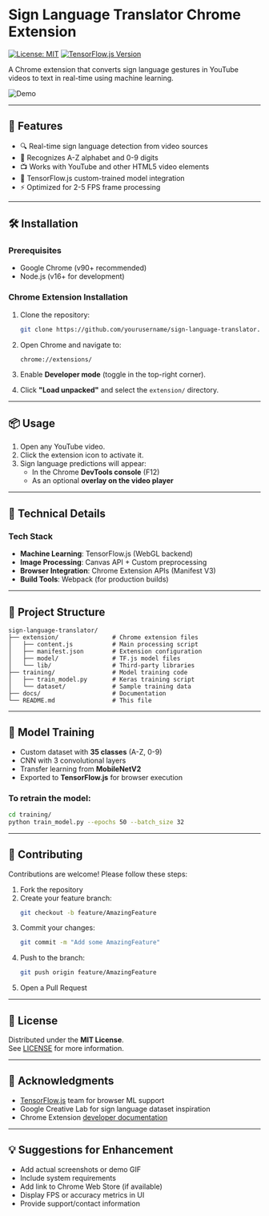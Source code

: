 # Sign Language Translator Chrome Extension

[![License: MIT](https://img.shields.io/badge/License-MIT-yellow.svg)](https://opensource.org/licenses/MIT)
[![TensorFlow.js Version](https://img.shields.io/badge/TensorFlow.js-4.22.0-orange)](https://www.tensorflow.org/js)

A Chrome extension that converts sign language gestures in YouTube videos to text in real-time using machine learning.

![Demo](demo.gif) <!-- Replace with your actual demo GIF -->

---

## 🚀 Features

- 🔍 Real-time sign language detection from video sources  
- 🔡 Recognizes A-Z alphabet and 0-9 digits  
- 📺 Works with YouTube and other HTML5 video elements  
- 🤖 TensorFlow.js custom-trained model integration  
- ⚡ Optimized for 2-5 FPS frame processing  

---

## 🛠 Installation

### Prerequisites

- Google Chrome (v90+ recommended)
- Node.js (v16+ for development)

### Chrome Extension Installation

1. Clone the repository:
   ```bash
   git clone https://github.com/yourusername/sign-language-translator.git
   ```

2. Open Chrome and navigate to:
   ```
   chrome://extensions/
   ```

3. Enable **Developer mode** (toggle in the top-right corner).

4. Click **"Load unpacked"** and select the `extension/` directory.

---

## 📦 Usage

1. Open any YouTube video.  
2. Click the extension icon to activate it.  
3. Sign language predictions will appear:
   - In the Chrome **DevTools console** (F12)
   - As an optional **overlay on the video player**

---

## 🧠 Technical Details

### Tech Stack

- **Machine Learning**: TensorFlow.js (WebGL backend)
- **Image Processing**: Canvas API + Custom preprocessing
- **Browser Integration**: Chrome Extension APIs (Manifest V3)
- **Build Tools**: Webpack (for production builds)

---

## 📁 Project Structure

```
sign-language-translator/
├── extension/               # Chrome extension files
│   ├── content.js           # Main processing script
│   ├── manifest.json        # Extension configuration
│   ├── model/               # TF.js model files
│   └── lib/                 # Third-party libraries
├── training/                # Model training code
│   ├── train_model.py       # Keras training script
│   └── dataset/             # Sample training data
├── docs/                    # Documentation
└── README.md                # This file
```

---

## 🧪 Model Training

- Custom dataset with **35 classes** (A-Z, 0-9)
- CNN with 3 convolutional layers
- Transfer learning from **MobileNetV2**
- Exported to **TensorFlow.js** for browser execution

### To retrain the model:

```bash
cd training/
python train_model.py --epochs 50 --batch_size 32
```

---

## 🤝 Contributing

Contributions are welcome! Please follow these steps:

1. Fork the repository  
2. Create your feature branch:
   ```bash
   git checkout -b feature/AmazingFeature
   ```
3. Commit your changes:
   ```bash
   git commit -m "Add some AmazingFeature"
   ```
4. Push to the branch:
   ```bash
   git push origin feature/AmazingFeature
   ```
5. Open a Pull Request

---

## 📜 License

Distributed under the **MIT License**.  
See [LICENSE](LICENSE) for more information.

---

## 🙏 Acknowledgments

- [TensorFlow.js](https://www.tensorflow.org/js) team for browser ML support  
- Google Creative Lab for sign language dataset inspiration  
- Chrome Extension [developer documentation](https://developer.chrome.com/docs/extensions/)  

---

## 💡 Suggestions for Enhancement

- Add actual screenshots or demo GIF  
- Include system requirements  
- Add link to Chrome Web Store (if available)  
- Display FPS or accuracy metrics in UI  
- Provide support/contact information  
